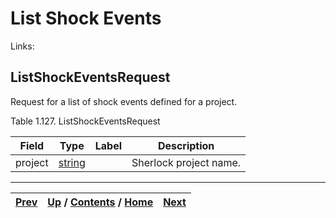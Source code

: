 
# List Shock Events

Links:

## ListShockEventsRequest

Request for a list of shock events defined for a project.

Table 1.127. ListShockEventsRequest

Field| Type| Label| Description  
---|---|---|---  
project| [string](ch01s11.md "gRPC Scalar Value Types")|  | Sherlock project name.  
  
  

* * *

[Prev](ch01s06s22s03.md) | [Up](ch01s06.md) / [Contents](index.md) / [Home](../../index.htm)|  [Next](ch01s06s23s02.md)  
---|---|---

